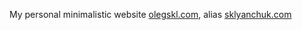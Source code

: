 My personal minimalistic website [olegskl.com](http://olegskl.com), alias [sklyanchuk.com](http://sklyanchuk.com)
